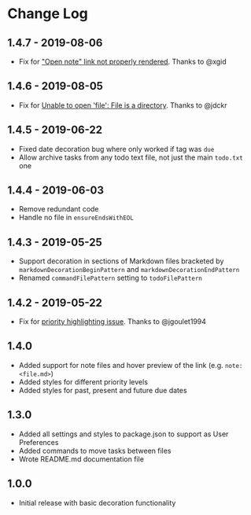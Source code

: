 # Change Log

## 1.4.7 - 2019-08-06
- Fix for ["Open note" link not properly rendered](https://github.com/davraamides/todotxt-mode/issues/2). Thanks to @xgid

## 1.4.6 - 2019-08-05
- Fix for [Unable to open 'file': File is a directory](https://github.com/davraamides/todotxt-mode/issues/3). Thanks to @jdckr

## 1.4.5 - 2019-06-22
- Fixed date decoration bug where only worked if tag was `due`
- Allow archive tasks from any todo text file, not just the main `todo.txt` one

## 1.4.4 - 2019-06-03
- Remove redundant code
- Handle no file in `ensureEndsWithEOL`

## 1.4.3 - 2019-05-25
- Support decoration in sections of Markdown files bracketed by `markdownDecorationBeginPattern` and `markdownDecorationEndPattern`
- Renamed `commandFilePattern` setting to `todoFilePattern`

## 1.4.2 - 2019-05-22
- Fix for [priority highlighting issue](https://github.com/davraamides/todotxt-mode/issues/1). Thanks to @jgoulet1994

## 1.4.0
- Added support for note files and hover preview of the link (e.g. `note:<file.md>`)
- Added styles for different priority levels
- Added styles for past, present and future due dates

## 1.3.0
- Added all settings and styles to package.json to support as User Preferences
- Added commands to move tasks between files
- Wrote README.md documentation file

## 1.0.0
- Initial release with basic decoration functionality

